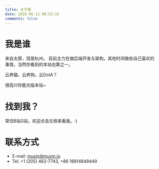 ```yaml
---
title: 关于我
date: 2016-06-11 00:53:15
comments: false
---
```


# 我是谁

来自太原，现居杭州。
目前主力在做后端开发与架构，其他时间做些自己喜欢的事情，当然你看到的本站也算之一。

云养猫，云养狗。云DotA？

很高兴你能光临本站~

# 找到我？

常住B站G站，欢迎点击左侧来看我。:)

# 联系方式

- E-mail: muxin@muxin.io
- Tel: +1 (205) 462-7743, +86 18814849449
